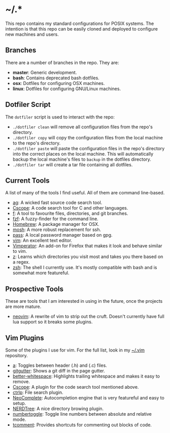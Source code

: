 # ~/.\*
This repo contains my standard configurations for POSIX systems. The intention
is that this repo can be easily cloned and deployed to configure new machines
and users.

## Branches
There are a number of branches in the repo. They are:
* __master__: Generic development.
* __bash__: Contains deprecated bash dotfiles.
* __osx__: Dotfiles for configuring OSX machines.
* __linux__: Dotfiles for configuring GNU/Linux machines.

## Dotfiler Script
The `dotfiler` script is used to interact with the repo:
* `./dotfiler clean` will remove all configuration files from the repo's
  directory.
* `./dotfiler copy` will copy the configuration files from the local
  machine to the repo's directory.
* `./dotfiler paste` will paste the configuration files in the repo's
  directory into the correct places on the local machine. This will
  automatically backup the local machine's files to `backup` in the dotfiles
  directory.
* `./dotfiler tar` will create a tar file containing all dotfiles.

## Current Tools
A list of many of the tools I find useful. All of them are command line-based.
* [ag](https://github.com/ggreer/the_silver_searcher): A wicked fast source
  code search tool.
* [Cscope](http://cscope.sourceforge.net/): A code search tool for C and other
  languages.
* [f](https://github.com/adamheins/f): A tool to favourite files, directories,
  and git branches.
* [fzf](https://github.com/junegunn/fzf): A fuzzy-finder for the command line.
* [Homebrew](http://brew.sh/): A package manager for OSX.
* [mosh](https://mosh.mit.edu/): A more robust replacement for ssh.
* [pass](http://www.passwordstore.org/): A local password manager based on gpg.
* [vim](http://www.vim.org/): An excellent text editor.
* [Vimperator](http://www.vimperator.org/vimperator): An add-on for Firefox that
  makes it look and behave similar to vim.
* [z](https://github.com/rupa/z): Learns which directories you visit most and
  takes you there based on a regex.
* [zsh](http://www.zsh.org/): The shell I currently use. It's mostly compatible
  with bash and is somewhat more featureful.

## Prospective Tools
These are tools that I am interested in using in the future, once the projects
are more mature.
* [neovim](https://neovim.io/): A rewrite of vim to strip out the cruft.
  Doesn't currently have full lua support so it breaks some plugins.

## Vim Plugins
Some of the plugins I use for vim. For the full list, look in my
[~/.vim](https://github.com/adamheins/.vim/tree/master/bundle) repository.
* [a](http://www.vim.org/scripts/script.php?script_id=31): Toggles between
  header (.h) and (.c) files.
* [gitgutter](https://github.com/airblade/vim-gitgutter): Shows a git diff in
  the page gutter.
* [better-whitespace](https://github.com/ntpeters/vim-better-whitespace):
  Highlights trailing whitespace and makes it easy to remove.
* [Cscope](http://cscope.sourceforge.net/cscope_vim_tutorial.html): A plugin
  for the code search tool mentioned above.
* [ctrlp](https://github.com/kien/ctrlp.vim): File search plugin.
* [NeoComplete](https://github.com/Shougo/neocomplete.vim): Autocompletion
  engine that is very featureful and easy to setup.
* [NERDTree](https://github.com/scrooloose/nerdtree): A nice directory browing
  plugin.
* [numbertoggle](https://github.com/jeffkreeftmeijer/vim-numbertoggle): Toggle
  line numbers between absolute and relative mode.
* [tcomment](https://github.com/vim-scripts/tComment): Provides shortcuts for
  commenting out blocks of code.
